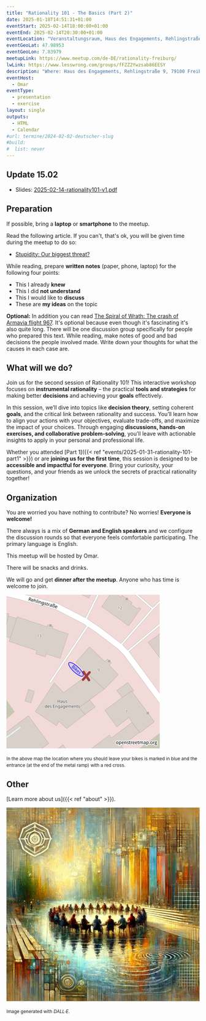 ```yaml
---
title: "Rationality 101 - The Basics (Part 2)"
date: 2025-01-18T14:51:31+01:00
eventStart: 2025-02-14T18:00:00+01:00
eventEnd: 2025-02-14T20:30:00+01:00
eventLocation: "Veranstaltungsraum, Haus des Engagements, Rehlingstraße 9, 79100 Freiburg"
eventGeoLat: 47.98953
eventGeoLon: 7.83979
meetupLink: https://www.meetup.com/de-DE/rationality-freiburg/
lwLink: https://www.lesswrong.com/groups/fFZZ2Ywzsab86EESY
description: "Where: Haus des Engagements, Rehlingstraße 9, 79100 Freiburg. When: Friday, February 14th 2025 at 18:00 hours CET."
eventHost:
  - Omar
eventType:
  - presentation
  - exercise
layout: single
outputs:
  - HTML
  - Calendar
#url: termine/2024-02-02-deutscher-slug
#build:
#  list: never
---
```


## Update 15.02

* Slides: [2025-02-14-rationality101-v1.pdf](https://raw.githubusercontent.com/omarkohl/rationality-freiburg.de/9352ff1b/slides/2025-02-14-rationality101/2025-02-14-rationality101-v1.pdf)


## Preparation

If possible, bring a **laptop** or **smartphone** to the meetup.

Read the following article. If you can't, that's ok, you will be given time during the meetup to do so:

- [Stupidity: Our biggest threat?](https://onepercentrule.substack.com/p/stupidity-our-biggest-threat)

While reading, prepare **written notes** (paper, phone, laptop) for the following four points:

- This I already **knew**
- This I did **not understand**
- This I would like to **discuss**
- These are **my ideas** on the topic

**Optional:** In addition you can read [The Spiral of Wrath: The crash of Armavia flight 967](https://admiralcloudberg.medium.com/the-spiral-of-wrath-the-crash-of-armavia-flight-967-c7d84541f0f7). It's optional because even though it's fascinating it's also quite long. There will be one discussion group specifically for people who prepared this text. While reading, make notes of good and bad decisions the people involved made. Write down your thoughts for what the causes in each case are.


## What will we do?

Join us for the second session of Rationality 101! This interactive workshop focuses on **instrumental rationality** – the practical **tools and strategies** for making better **decisions** and achieving your **goals** effectively.

In this session, we’ll dive into topics like **decision theory**, setting coherent **goals**, and the critical link between rationality and success. You’ll learn how to align your actions with your objectives, evaluate trade-offs, and maximize the impact of your choices. Through engaging **discussions, hands-on exercises, and collaborative problem-solving**, you’ll leave with actionable insights to apply in your personal and professional life.

Whether you attended [Part 1]({{< ref "events/2025-01-31-rationality-101-part1" >}}) or are **joining us for the first time**, this session is designed to be **accessible and impactful for everyone**. Bring your curiosity, your questions, and your friends as we unlock the secrets of practical rationality together!

## Organization

You are worried you have nothing to contribute? No worries! **Everyone is
welcome!**

There always is a mix of **German and English speakers** and we configure the
discussion rounds so that everyone feels comfortable participating. The primary
language is English.

This meetup will be hosted by Omar.

There will be snacks and drinks.

We will go and get **dinner after the meetup**. Anyone who has time is welcome to
join.

![Location (Veranstaltungsraum, Haus des Engagements)](/images/hde-new-building-2.png)

<small>In the above map the location where you should leave your bikes is marked
in blue and the entrance (at the end of the metal ramp) with a red cross.</small>


## Other

[Learn more about us]({{< ref "about" >}}).

![People working together in an uncertain world](cover.webp "People working together in an uncertain world")

<small>Image generated with _DALL·E_.</small>
